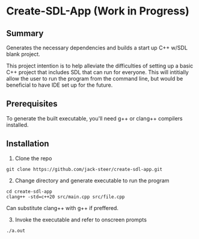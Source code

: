 # Create-SDL-App (Work in Progress)

## Summary
Generates the necessary dependencies and builds a start up C++ w/SDL blank project.

This project intention is to help alleviate the difficulties of setting up a basic C++ project that includes SDL that can run for everyone. This will intitially allow the user to run the program from the command line, but would be beneficial to have IDE set up for the future.

## Prerequisites

To generate the built executable, you'll need g++ or clang++ compilers installed.

## Installation

1. Clone the repo
```
git clone https://github.com/jack-steer/create-sdl-app.git
```

2. Change directory and generate executable to run the program
```
cd create-sdl-app
clang++ -std=c++20 src/main.cpp src/file.cpp
```
Can substitute clang++ with g++ if preffered.

3. Invoke the executable and refer to onscreen prompts
```
./a.out
```